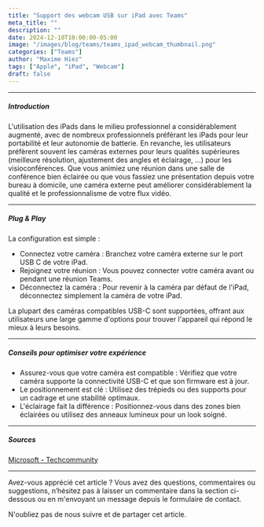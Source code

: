 ```yaml
---
title: "Support des webcam USB sur iPad avec Teams"
meta_title: ""
description: ""
date: 2024-12-10T10:00:00-05:00
image: "/images/blog/teams/teams_ipad_webcam_thumbnail.png"
categories: ["Teams"]
author: "Maxime Hiez"
tags: ["Apple", "iPad", "Webcam"]
draft: false
---
```

---

##### Introduction
L'utilisation des iPads dans le milieu professionnel a considérablement augmenté, avec de nombreux professionnels préférant les iPads pour leur portabilité et leur autonomie de batterie. En revanche, les utilisateurs préfèrent souvent les caméras externes pour leurs qualités supérieures (meilleure résolution, ajustement des angles et éclairage, ...) pour les visioconférences. Que vous animiez une réunion dans une salle de conférence bien éclairée ou que vous fassiez une présentation depuis votre bureau à domicile, une caméra externe peut améliorer considérablement la qualité et le professionnalisme de votre flux vidéo.

---

##### Plug & Play
La configuration est simple :

- Connectez votre caméra : Branchez votre caméra externe sur le port USB C de votre iPad.
- Rejoignez votre réunion : Vous pouvez connecter votre caméra avant ou pendant une réunion Teams.
- Déconnectez la caméra : Pour revenir à la caméra par défaut de l'iPad, déconnectez simplement la caméra de votre iPad.

La plupart des caméras compatibles USB-C sont supportées, offrant aux utilisateurs une large gamme d'options pour trouver l'appareil qui répond le mieux à leurs besoins.

---

##### Conseils pour optimiser votre expérience
- Assurez-vous que votre caméra est compatible : Vérifiez que votre caméra supporte la connectivité USB-C et que son firmware est à jour.
- Le positionnement est clé : Utilisez des trépieds ou des supports pour un cadrage et une stabilité optimaux.
- L'éclairage fait la différence : Positionnez-vous dans des zones bien éclairées ou utilisez des anneaux lumineux pour un look soigné.

---

##### Sources
[Microsoft - Techcommunity](https://techcommunity.microsoft.com/blog/microsoftteamsblog/introducing-external-camera-support-for-ipads-in-microsoft-teams/4355767)

---


Avez-vous apprécié cet article ? Vous avez des questions, commentaires ou suggestions, n’hésitez pas à laisser un commentaire dans la section ci-dessous ou en m'envoyant un message depuis le formulaire de contact.

N'oubliez pas de nous suivre et de partager cet article.